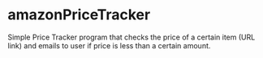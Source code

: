 # amazonPriceTracker
Simple Price Tracker program that checks the price of a certain item (URL link) and emails to user if price is less than a certain amount.
